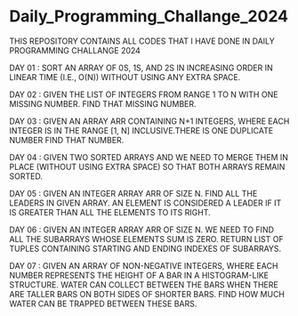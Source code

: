 # Daily_Programming_Challange_2024
THIS REPOSITORY CONTAINS ALL CODES THAT I HAVE DONE IN DAILY PROGRAMMING CHALLANGE 2024

DAY 01 : SORT AN ARRAY OF 0S, 1S, AND 2S IN INCREASING ORDER IN LINEAR TIME (I.E., O(N)) WITHOUT USING ANY EXTRA SPACE.

DAY 02 : GIVEN THE LIST OF INTEGERS FROM RANGE 1 TO N WITH ONE MISSING NUMBER. FIND THAT MISSING NUMBER.

DAY 03 : GIVEN AN ARRAY ARR CONTAINING N+1 INTEGERS, WHERE EACH INTEGER IS IN THE RANGE [1, N] INCLUSIVE.THERE IS ONE DUPLICATE NUMBER FIND THAT NUMBER. 

DAY 04 : GIVEN TWO SORTED ARRAYS AND WE NEED TO MERGE THEM IN PLACE (WITHOUT USING EXTRA SPACE) SO THAT BOTH ARRAYS REMAIN SORTED.

DAY 05 : GIVEN AN INTEGER ARRAY ARR OF SIZE N. FIND ALL THE LEADERS IN GIVEN ARRAY. AN ELEMENT IS CONSIDERED A LEADER IF IT IS GREATER THAN ALL THE ELEMENTS TO ITS RIGHT.

DAY 06 : GIVEN AN INTEGER ARRAY ARR OF SIZE N. WE NEED TO FIND ALL THE SUBARRAYS WHOSE ELEMENTS SUM IS ZERO. RETURN LIST OF TUPLES CONTAINING STARTING AND ENDING INDEXES OF SUBARRAYS.

DAY 07 : GIVEN AN ARRAY OF NON-NEGATIVE INTEGERS, WHERE EACH NUMBER REPRESENTS THE HEIGHT OF A BAR IN A HISTOGRAM-LIKE STRUCTURE. WATER CAN COLLECT BETWEEN THE BARS WHEN THERE ARE TALLER BARS ON BOTH SIDES OF SHORTER BARS. FIND HOW MUCH WATER CAN BE TRAPPED BETWEEN THESE BARS.
